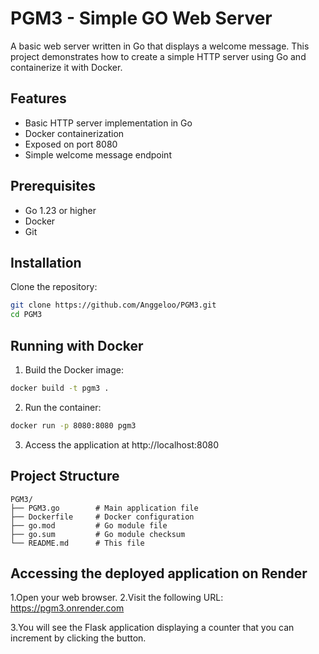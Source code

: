 # PGM3 - Simple GO Web Server

A basic web server written in Go that displays a welcome message. This project demonstrates how to create a simple HTTP server using Go and containerize it with Docker.

## Features

- Basic HTTP server implementation in Go
- Docker containerization
- Exposed on port 8080
- Simple welcome message endpoint

## Prerequisites

- Go 1.23 or higher
- Docker
- Git

## Installation

Clone the repository:

```bash
git clone https://github.com/Anggeloo/PGM3.git
cd PGM3
```

## Running with Docker

1. Build the Docker image:
```bash
docker build -t pgm3 .
```

2. Run the container:
```bash
docker run -p 8080:8080 pgm3
```

3. Access the application at http://localhost:8080

## Project Structure

```
PGM3/
├── PGM3.go        # Main application file
├── Dockerfile     # Docker configuration
├── go.mod         # Go module file
├── go.sum         # Go module checksum
└── README.md      # This file
```

## Accessing the deployed application on Render

1.Open your web browser.
2.Visit the following URL:
https://pgm3.onrender.com

3.You will see the Flask application displaying a counter that you can increment by clicking the button.
